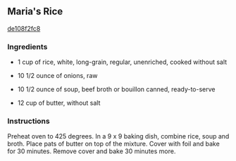 ## Maria's Rice

[de108f2fc8](http://www.food.com/recipe/marias-rice-386247)

### Ingredients

 - 1 cup of rice, white, long-grain, regular, unenriched, cooked without salt

 - 10 1/2 ounce of onions, raw

 - 10 1/2 ounce of soup, beef broth or bouillon canned, ready-to-serve

 - 12 cup of butter, without salt

### Instructions

Preheat oven to 425 degrees. In a 9 x 9 baking dish, combine rice, soup and broth. Place pats of butter on top of the mixture. Cover with foil and bake for 30 minutes. Remove cover and bake 30 minutes more.